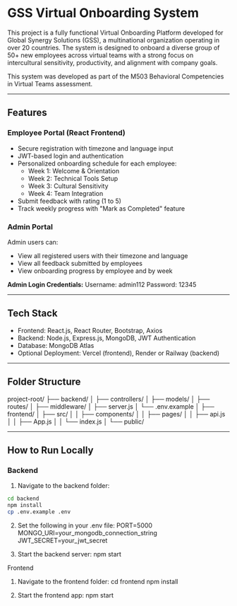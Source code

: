# GSS Virtual Onboarding System

This project is a fully functional Virtual Onboarding Platform developed for Global Synergy Solutions (GSS), a multinational organization operating in over 20 countries. The system is designed to onboard a diverse group of 50+ new employees across virtual teams with a strong focus on intercultural sensitivity, productivity, and alignment with company goals.

This system was developed as part of the M503 Behavioral Competencies in Virtual Teams assessment.

---

## Features

### Employee Portal (React Frontend)

- Secure registration with timezone and language input
- JWT-based login and authentication
- Personalized onboarding schedule for each employee:
  - Week 1: Welcome & Orientation
  - Week 2: Technical Tools Setup
  - Week 3: Cultural Sensitivity
  - Week 4: Team Integration
- Submit feedback with rating (1 to 5)
- Track weekly progress with "Mark as Completed" feature

### Admin Portal

Admin users can:

- View all registered users with their timezone and language
- View all feedback submitted by employees
- View onboarding progress by employee and by week

**Admin Login Credentials:**
Username: admin112
Password: 12345


---

## Tech Stack

- Frontend: React.js, React Router, Bootstrap, Axios
- Backend: Node.js, Express.js, MongoDB, JWT Authentication
- Database: MongoDB Atlas
- Optional Deployment: Vercel (frontend), Render or Railway (backend)

---

## Folder Structure

project-root/
├── backend/
│ ├── controllers/
│ ├── models/
│ ├── routes/
│ ├── middleware/
│ ├── server.js
│ └── .env.example
│
├── frontend/
│ ├── src/
│ │ ├── components/
│ │ ├── pages/
│ │ ├── api.js
│ │ ├── App.js
│ │ └── index.js
│ └── public/

---

## How to Run Locally

### Backend

1. Navigate to the backend folder:

```bash
cd backend
npm install
cp .env.example .env
```
2. Set the following in your .env file:
PORT=5000
MONGO_URI=your_mongodb_connection_string
JWT_SECRET=your_jwt_secret

4. Start the backend server:
npm start

Frontend
1. Navigate to the frontend folder:
cd frontend
npm install

2. Start the frontend app:
   npm start

